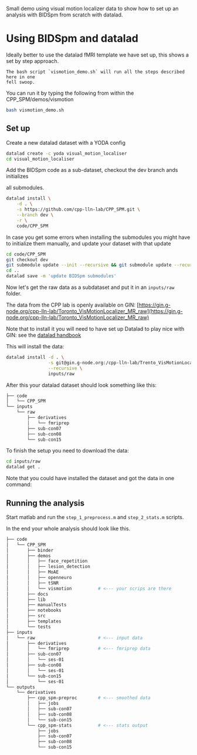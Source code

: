 Small demo using visual motion localizer data to show how to set up an analysis
with BIDSpm from scratch with datalad.

# Using BIDSpm and datalad

Ideally better to use the datalad fMRI template we have set up, this shows a set
by step approach.

```{note}
The bash script `vismotion_demo.sh` will run all the steps described here in one
fell swoop.
```

You can run it by typing the following from within the CPP_SPM/demos/vismotion

```bash
bash vismotion_demo.sh
```

## Set up

Create a new datalad dataset with a YODA config

```bash
datalad create -c yoda visual_motion_localiser
cd visual_motion_localiser
```

Add the BIDSpm code as a sub-dataset, checkout the dev branch ands initializes

all submodules.

```bash
datalad install \
    -d . \
    -s https://github.com/cpp-lln-lab/CPP_SPM.git \
    --branch dev \
    -r \
    code/CPP_SPM
```

In case you get some errors when installing the submodules you might have to
initialize them manually, and update your dataset with that update

```bash
cd code/CPP_SPM
git checkout dev
git submodule update --init --recursive && git submodule update --recursive
cd ..
datalad save -m 'update BIDSpm submodules'
```

Now let's get the raw data as a subdataset and put it in an `inputs/raw` folder.

The data from the CPP lab is openly available on GIN:
[https://gin.g-node.org/cpp-lln-lab/Toronto_VisMotionLocalizer_MR_raw](https://gin.g-node.org/cpp-lln-lab/Toronto_VisMotionLocalizer_MR_raw)

Note that to install it you will need to have set up Datalad to play nice with
GIN: see the
[datalad handbook](http://handbook.datalad.org/en/latest/basics/101-139-gin.html)

This will install the data:

```bash
datalad install -d . \
                -s git@gin.g-node.org:/cpp-lln-lab/Trento_VisMotionLocalizer_MR_raw.git \
                --recursive \
                inputs/raw
```

After this your datalad dataset should look something like this:

```bash
├── code
│   └── CPP_SPM
└── inputs
    └── raw
        ├── derivatives
        │   └── fmriprep
        ├── sub-con07
        ├── sub-con08
        └── sub-con15
```

To finish the setup you need to download the data:

```bash
cd inputs/raw
datalad get .
```

Note that you could have installed the dataset and got the data in one command:

## Running the analysis

Start matlab and run the `step_1_preprocess.m` and `step_2_stats.m` scripts.

In the end your whole analysis should look like this.

```bash
├── code
│   └── CPP_SPM
│       ├── binder
│       ├── demos
│       │   ├── face_repetition
│       │   ├── lesion_detection
│       │   ├── MoAE
│       │   ├── openneuro
│       │   ├── tSNR
│       │   └── vismotion          # <--- your scrips are there
│       ├── docs
│       ├── lib
│       ├── manualTests
│       ├── notebooks
│       ├── src
│       ├── templates
│       └── tests
├── inputs
│   └── raw                        # <--- input data
│       ├── derivatives
│       │   └── fmriprep           # <--- fmriprep data
│       ├── sub-con07
│       │   └── ses-01
│       ├── sub-con08
│       │   └── ses-01
│       └── sub-con15
│           └── ses-01
└── outputs
    └── derivatives
        ├── cpp_spm-preproc        # <--- smoothed data
        │   ├── jobs
        │   ├── sub-con07
        │   ├── sub-con08
        │   └── sub-con15
        └── cpp_spm-stats          # <--- stats output
            ├── jobs
            ├── sub-con07
            ├── sub-con08
            └── sub-con15
```
